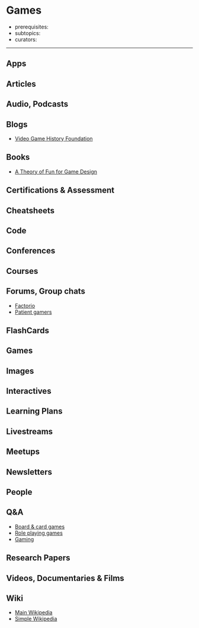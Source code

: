 # Games

- prerequisites:
- subtopics:
- curators:

------

## Apps

## Articles

## Audio, Podcasts

## Blogs

- [Video Game History Foundation](https://gamehistory.org/blog/)

## Books

- [A Theory of Fun for Game Design](https://www.goodreads.com/book/show/18182.A_Theory_of_Fun_for_Game_Design)

## Certifications & Assessment

## Cheatsheets

## Code

## Conferences

## Courses

## Forums, Group chats

- [Factorio](https://www.reddit.com/r/factorio/)
- [Patient gamers](https://www.reddit.com/r/patientgamers/)

## FlashCards

## Games

## Images

## Interactives

## Learning Plans

## Livestreams

## Meetups

## Newsletters

## People

## Q&A

- [Board & card games](https://boardgames.stackexchange.com)
- [Role playing games](https://rpg.stackexchange.com)
- [Gaming](https://gaming.stackexchange.com)

## Research Papers

## Videos, Documentaries & Films

## Wiki

- [Main Wikipedia](https://en.wikipedia.org/wiki/Game)
- [Simple Wikipedia](https://simple.wikipedia.org/wiki/Game)
